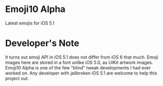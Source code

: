 Emoji10 Alpha
=============

Latest emojis for iOS 5.1

Developer's Note
=============

It turns out emoji API in iOS 5.1 does not differ from iOS 6 that much. Emoji images here are stored in a font unlike iOS 5.0, as UIKit artwork images. Emoji10 Alpha is one of the few "blind" tweak developments I had ever worked on. Any developer with jailbroken iOS 5.1 are welcome to help this project out.

